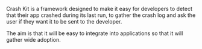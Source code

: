 Crash Kit is a framework designed to make it easy for developers to detect that their app crashed during its last run, to gather the crash log and ask the user if they want it to be sent to the developer.

The aim is that it will be easy to integrate into applications so that it will gather wide adoption.